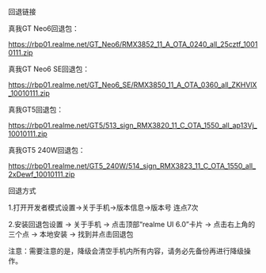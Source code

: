 
回退链接

真我GT Neo6回退包：

https://rbp01.realme.net/GT_Neo6/RMX3852_11_A_OTA_0240_all_25cztf_10010111.zip

真我GT Neo6 SE回退包：

https://rbp01.realme.net/GT_Neo6_SE/RMX3850_11_A_OTA_0360_all_ZKHVlX_10010111.zip

真我GT5回退包：

https://rbp01.realme.net/GT5/513_sign_RMX3820_11_C_OTA_1550_all_ap13Vj_10010111.zip

真我GT5 240W回退包：

https://rbp01.realme.net/GT5_240W/514_sign_RMX3823_11_C_OTA_1550_all_2xDewf_10010111.zip



回退方式

1.打开开发者模式设置→关于手机→版本信息→版本号 连点7次

2.安装回退包设置 → 关于手机 → 点击顶部“realme UI 6.0”卡片 → 点击右上角的三个点 → 本地安装 → 找到并点击回退包

注意：需要注意的是，降级会清空手机内所有内容，请务必先备份再进行降级操作。

 
